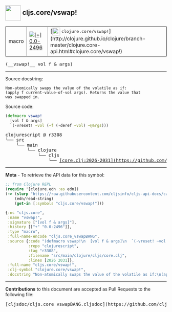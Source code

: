 ## <img width="48px" valign="middle" src="http://i.imgur.com/Hi20huC.png"> cljs.core/vswap!

 <table border="1">
<tr>

<td>macro</td>
<td><a href="https://github.com/cljsinfo/cljs-api-docs/tree/0.0-2496"><img valign="middle" alt="[+] 0.0-2496" src="https://img.shields.io/badge/+-0.0--2496-lightgrey.svg"></a> </td>
<td>
[<img height="24px" valign="middle" src="http://i.imgur.com/1GjPKvB.png"> <samp>clojure.core/vswap!</samp>](http://clojure.github.io/clojure/branch-master/clojure.core-api.html#clojure.core/vswap!)
</td>
</tr>
</table>

 <samp>
(__vswap!__ vol f & args)<br>
</samp>

---




Source docstring:

```
Non-atomically swaps the value of the volatile as if:
(apply f current-value-of-vol args). Returns the value that
was swapped in.
```

Source code:

```clj
(defmacro vswap!
  [vol f & args]
  `(-vreset! ~vol (~f (-deref ~vol) ~@args)))
```

 <pre>
clojurescript @ r3308
└── src
    └── main
        └── clojure
            └── cljs
                └── <ins>[core.clj:2026-2031](https://github.com/clojure/clojurescript/blob/r3308/src/main/clojure/cljs/core.clj#L2026-L2031)</ins>
</pre>


---

__Meta__ - To retrieve the API data for this symbol:

```clj
;; from Clojure REPL
(require '[clojure.edn :as edn])
(-> (slurp "https://raw.githubusercontent.com/cljsinfo/cljs-api-docs/catalog/cljs-api.edn")
    (edn/read-string)
    (get-in [:symbols "cljs.core/vswap!"]))
```

```clj
{:ns "cljs.core",
 :name "vswap!",
 :signature ["[vol f & args]"],
 :history [["+" "0.0-2496"]],
 :type "macro",
 :full-name-encode "cljs.core_vswapBANG",
 :source {:code "(defmacro vswap!\n  [vol f & args]\n  `(-vreset! ~vol (~f (-deref ~vol) ~@args)))",
          :repo "clojurescript",
          :tag "r3308",
          :filename "src/main/clojure/cljs/core.clj",
          :lines [2026 2031]},
 :full-name "cljs.core/vswap!",
 :clj-symbol "clojure.core/vswap!",
 :docstring "Non-atomically swaps the value of the volatile as if:\n(apply f current-value-of-vol args). Returns the value that\nwas swapped in."}

```

---

__Contributions__ to this document are accepted as Pull Requests to the following file:

 <pre>
[cljsdoc/cljs.core_vswapBANG.cljsdoc](https://github.com/cljsinfo/cljs-api-docs/blob/master/cljsdoc/cljs.core_vswapBANG.cljsdoc)
</pre>

